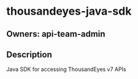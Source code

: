 # thousandeyes-java-sdk

## Owners: api-team-admin

## Description

Java SDK for accessing ThousandEyes v7 APIs